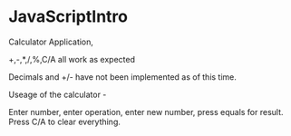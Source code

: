 # JavaScriptIntro

Calculator Application,

+,-,*,/,%,C/A all work as expected

Decimals and +/- have not been implemented as of this time.

Useage of the calculator - 

Enter number, enter operation, enter new number, press equals for result. Press C/A to clear everything.


<!-- # This Contains

-Debugging and Tools
-Functions
-Data Types
-Inline and External JS
-Control Flow
-Truthy & Falsey
-Loops
-Scope
-Closures
-The DOM
-JQuery
-REST -->
